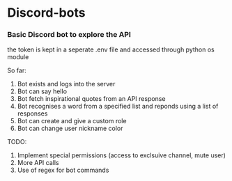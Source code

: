 # Discord-bots

### Basic Discord bot to explore the API

the token is kept in a seperate .env file and accessed through python os module

So far:

1. Bot exists and logs into the server
2. Bot can say hello
3. Bot fetch inspirational quotes from an API response
4. Bot recognises a word from a specified list and reponds using a list of responses
5. Bot can create and give a custom role
6. Bot can change user nickname color

TODO:

1. Implement special permissions (access to exclsuive channel, mute user)
2. More API calls
3. Use of regex for bot commands

